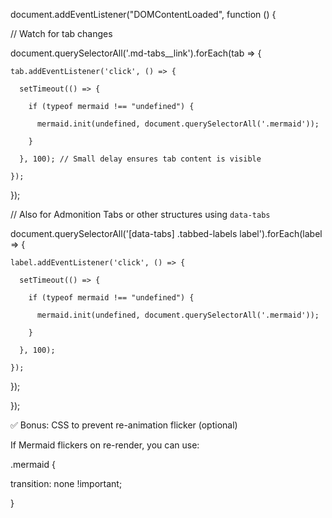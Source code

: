document.addEventListener("DOMContentLoaded", function () {

  // Watch for tab changes

  document.querySelectorAll('.md-tabs__link').forEach(tab => {

    tab.addEventListener('click', () => {

      setTimeout(() => {

        if (typeof mermaid !== "undefined") {

          mermaid.init(undefined, document.querySelectorAll('.mermaid'));

        }

      }, 100); // Small delay ensures tab content is visible

    });

  });



  // Also for Admonition Tabs or other structures using `data-tabs`

  document.querySelectorAll('[data-tabs] .tabbed-labels label').forEach(label => {

    label.addEventListener('click', () => {

      setTimeout(() => {

        if (typeof mermaid !== "undefined") {

          mermaid.init(undefined, document.querySelectorAll('.mermaid'));

        }

      }, 100);

    });

  });

});









✅ Bonus: CSS to prevent re-animation flicker (optional)





If Mermaid flickers on re-render, you can use:

.mermaid {

  transition: none !important;

}
